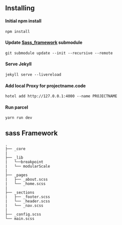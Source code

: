 ## Installing

#### Initial npm install

`npm install`

#### Update [Sass_framework](https://github.com/mittelgrau/sass_framework) submodule

`git submodule update --init --recursive --remote`

#### Serve Jekyll

`jekyll serve --livereload`

#### Add local Proxy for projectname.code

`hotel add http://127.0.0.1:4000 --name PROJECTNAME`

#### Run parcel

`yarn run dev`

## sass Framework

```
.
├── _core
|
├── _lib
|   └──breakpoint
|   └── modularScale
|
├── _pages
|   ├── _about.scss
|   └── _home.scss
|
├── _sections
|   ├── _footer.scss
|   └── _header.scss
|   └── _nav.scss
|
├── _config.scss
└── main.scss
```
